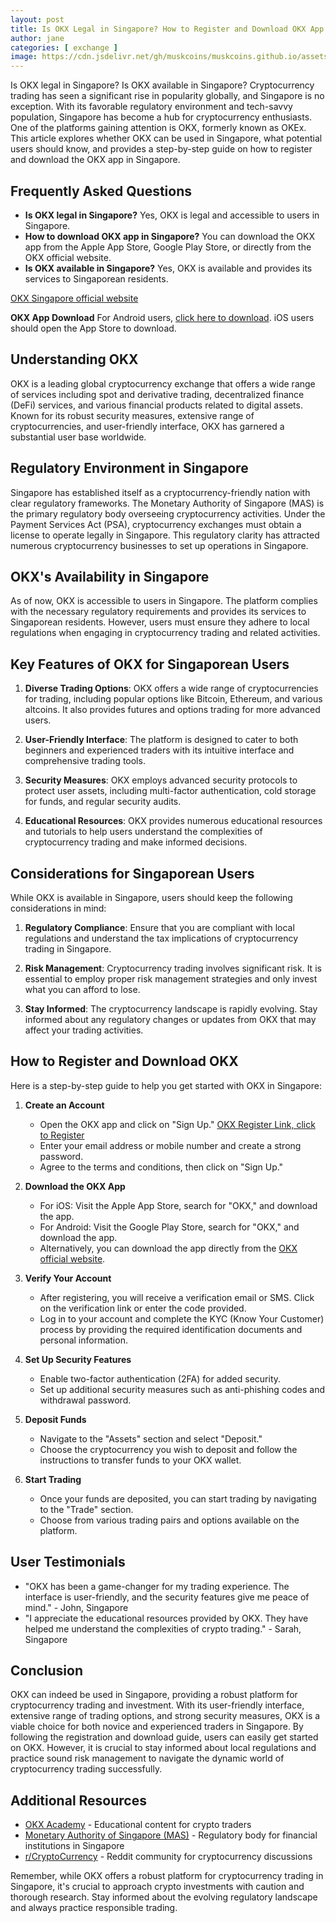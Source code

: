 ```yaml
---
layout: post
title: Is OKX Legal in Singapore? How to Register and Download OKX App in Singapore
author: jane
categories: [ exchange ]
image: https://cdn.jsdelivr.net/gh/muskcoins/muskcoins.github.io/assets/images/okx-register.webp
---
```

Is OKX legal in Singapore? Is OKX available in Singapore? Cryptocurrency trading has seen a significant rise in popularity globally, and Singapore is no exception. With its favorable regulatory environment and tech-savvy population, Singapore has become a hub for cryptocurrency enthusiasts. One of the platforms gaining attention is OKX, formerly known as OKEx. This article explores whether OKX can be used in Singapore, what potential users should know, and provides a step-by-step guide on how to register and download the OKX app in Singapore.

## Frequently Asked Questions

- **Is OKX legal in Singapore?** Yes, OKX is legal and accessible to users in Singapore.
- **How to download OKX app in Singapore?** You can download the OKX app from the Apple App Store, Google Play Store, or directly from the OKX official website.
- **Is OKX available in Singapore?** Yes, OKX is available and provides its services to Singaporean residents.

[OKX Singapore official website](/302.html?target=https://www.okx.com/join/65103688)

**OKX App Download**
For Android users, [click here to download](/302.html?target=https://static.vnugkh.cn/upgradeapp/okx-android.apk). iOS users should open the App Store to download.

## Understanding OKX

OKX is a leading global cryptocurrency exchange that offers a wide range of services including spot and derivative trading, decentralized finance (DeFi) services, and various financial products related to digital assets. Known for its robust security measures, extensive range of cryptocurrencies, and user-friendly interface, OKX has garnered a substantial user base worldwide.

## Regulatory Environment in Singapore

Singapore has established itself as a cryptocurrency-friendly nation with clear regulatory frameworks. The Monetary Authority of Singapore (MAS) is the primary regulatory body overseeing cryptocurrency activities. Under the Payment Services Act (PSA), cryptocurrency exchanges must obtain a license to operate legally in Singapore. This regulatory clarity has attracted numerous cryptocurrency businesses to set up operations in Singapore.

## OKX's Availability in Singapore

As of now, OKX is accessible to users in Singapore. The platform complies with the necessary regulatory requirements and provides its services to Singaporean residents. However, users must ensure they adhere to local regulations when engaging in cryptocurrency trading and related activities.

## Key Features of OKX for Singaporean Users

1. **Diverse Trading Options**: OKX offers a wide range of cryptocurrencies for trading, including popular options like Bitcoin, Ethereum, and various altcoins. It also provides futures and options trading for more advanced users.
   
2. **User-Friendly Interface**: The platform is designed to cater to both beginners and experienced traders with its intuitive interface and comprehensive trading tools.
   
3. **Security Measures**: OKX employs advanced security protocols to protect user assets, including multi-factor authentication, cold storage for funds, and regular security audits.
   
4. **Educational Resources**: OKX provides numerous educational resources and tutorials to help users understand the complexities of cryptocurrency trading and make informed decisions.

## Considerations for Singaporean Users

While OKX is available in Singapore, users should keep the following considerations in mind:

1. **Regulatory Compliance**: Ensure that you are compliant with local regulations and understand the tax implications of cryptocurrency trading in Singapore.
   
2. **Risk Management**: Cryptocurrency trading involves significant risk. It is essential to employ proper risk management strategies and only invest what you can afford to lose.
   
3. **Stay Informed**: The cryptocurrency landscape is rapidly evolving. Stay informed about any regulatory changes or updates from OKX that may affect your trading activities.

## How to Register and Download OKX

Here is a step-by-step guide to help you get started with OKX in Singapore:

1. **Create an Account**
   - Open the OKX app and click on "Sign Up." [OKX Register Link, click to Register](/302.html?target=https://www.okx.com/join/65103688)
   - Enter your email address or mobile number and create a strong password.
   - Agree to the terms and conditions, then click on "Sign Up."

2. **Download the OKX App**
   - For iOS: Visit the Apple App Store, search for "OKX," and download the app.
   - For Android: Visit the Google Play Store, search for "OKX," and download the app.
   - Alternatively, you can download the app directly from the [OKX official website](/302.html?target=https://www.okx.com/join/65103688).

3. **Verify Your Account**
   - After registering, you will receive a verification email or SMS. Click on the verification link or enter the code provided.
   - Log in to your account and complete the KYC (Know Your Customer) process by providing the required identification documents and personal information.

4. **Set Up Security Features**
   - Enable two-factor authentication (2FA) for added security.
   - Set up additional security measures such as anti-phishing codes and withdrawal password.

5. **Deposit Funds**
   - Navigate to the "Assets" section and select "Deposit."
   - Choose the cryptocurrency you wish to deposit and follow the instructions to transfer funds to your OKX wallet.

6. **Start Trading**
   - Once your funds are deposited, you can start trading by navigating to the "Trade" section.
   - Choose from various trading pairs and options available on the platform.

## User Testimonials

- "OKX has been a game-changer for my trading experience. The interface is user-friendly, and the security features give me peace of mind." - John, Singapore
- "I appreciate the educational resources provided by OKX. They have helped me understand the complexities of crypto trading." - Sarah, Singapore

## Conclusion

OKX can indeed be used in Singapore, providing a robust platform for cryptocurrency trading and investment. With its user-friendly interface, extensive range of trading options, and strong security measures, OKX is a viable choice for both novice and experienced traders in Singapore. By following the registration and download guide, users can easily get started on OKX. However, it is crucial to stay informed about local regulations and practice sound risk management to navigate the dynamic world of cryptocurrency trading successfully.

## Additional Resources

- [OKX Academy](/302.html?target=https://www.okx.com/academy) - Educational content for crypto traders
- [Monetary Authority of Singapore (MAS)](/302.html?target=https://www.mas.gov.sg/) - Regulatory body for financial institutions in Singapore
- [r/CryptoCurrency](/302.html?target=https://www.reddit.com/r/CryptoCurrency/) - Reddit community for cryptocurrency discussions

Remember, while OKX offers a robust platform for cryptocurrency trading in Singapore, it's crucial to approach crypto investments with caution and thorough research. Stay informed about the evolving regulatory landscape and always practice responsible trading.